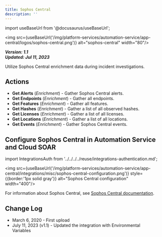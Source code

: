 ```yaml
---
title: Sophos Central
description: ''
---
```

import useBaseUrl from '@docusaurus/useBaseUrl';

<img src={useBaseUrl('/img/platform-services/automation-service/app-central/logos/sophos-central.png')} alt="sophos-central" width="80"/>

***Version: 1.1  
Updated: Jul 11, 2023***

Utilize Sophos Central enrichment data during incident investigations.

## Actions

* **Get Alerts** (*Enrichment*) - Gather Sophos Central alerts.
* **Get Endpoints** (*Enrichment*) - Gather all endpoints.
* **Get Features** (*Enrichment*) - Gather all features.
* **Get Hashes** (*Enrichment*) - Gather a list of all observed hashes.
* **Get Licenses** (*Enrichment*) - Gather a list of all licenses.
* **Get Locations** (*Enrichment*) - Gather a list of all locations.
* **Get Events** (*Enrichment*) - Gather Sophos Central events.

## Configure Sophos Central in Automation Service and Cloud SOAR

import IntegrationsAuth from '../../../../reuse/integrations-authentication.md';

<IntegrationsAuth/>

<img src={useBaseUrl('/img/platform-services/automation-service/app-central/integrations/misc/sophos-central-configuration.png')} style={{border:'1px solid gray'}} alt="Sophos Central configuration" width="400"/>

For information about Sophos Central, see [Sophos Central documentation](https://docs.sophos.com/central/customer/help/en-us/index.html).

## Change Log

* March 6, 2020 - First upload
* July 11, 2023 (v1.1) - Updated the integration with Environmental Variables
